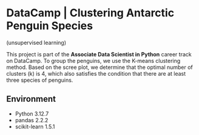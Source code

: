 # DataCamp | Clustering Antarctic Penguin Species 

(unsupervised learning)

This project is part of the **Associate Data Scientist in Python** career track on DataCamp. To group the penguins, we use the K-means clustering method. Based on the scree plot, we determine that the optimal number of clusters (k) is 4, which also satisfies the condition that there are at least three species of penguins.

## Environment

- Python 3.12.7
- pandas 2.2.2
- scikit-learn 1.5.1
